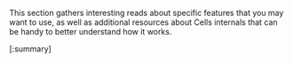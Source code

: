 This section gathers interesting reads about specific features that you may want to use, as well as additional resources about Cells internals that can be handy to better understand how it works.

[:summary]